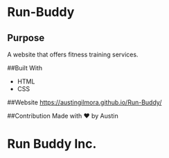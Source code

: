 # Run-Buddy

## Purpose
A website that offers fitness training services.

##Built With 
* HTML
* CSS

##Website
https://austingilmora.github.io/Run-Buddy/

##Contribution 
Made with ❤️ by Austin 

# Run Buddy Inc.